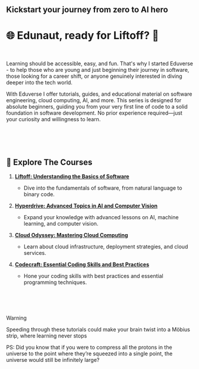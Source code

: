 ## Kickstart your journey from zero to  AI hero
# 🌐 Edunaut, ready for Liftoff? 🚀

<br>

Learning should be accessible, easy, and fun. That's why I started Eduverse - to help those who are young and just beginning their journey in software, those looking for a career shift, or anyone genuinely interested in diving deeper into the tech world.

With Eduverse I offer tutorials, guides, and educational material on software engineering, cloud computing, AI, and more. This series is designed for absolute beginners, guiding you from your very first line of code to a solid foundation in software development. No prior experience required—just your curiosity and willingness to learn.

<br><br><br>

## 🚀 Explore The Courses
1. **[Liftoff: Understanding the Basics of Software]()**
   - Dive into the fundamentals of software, from natural language to binary code.

2. **[Hyperdrive: Advanced Topics in AI and Computer Vision]()**
   - Expand your knowledge with advanced lessons on AI, machine learning, and computer vision.

3. **[Cloud Odyssey: Mastering Cloud Computing]()**
   - Learn about cloud infrastructure, deployment strategies, and cloud services.

4. **[Codecraft: Essential Coding Skills and Best Practices]()**
   - Hone your coding skills with best practices and essential programming techniques.

<br><br><br>

> [!WARNING]
> Speeding through these tutorials could make your brain twist into a Möbius strip, where learning never stops

PS: Did you know that if you were to compress all the protons in the universe to the point where they’re squeezed into a single point, the universe would still be infinitely large?

<br>
